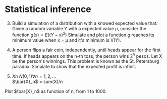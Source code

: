 # Statistical inference

3. Build a simulation  of a distribution with a knowed expected value that: 
Given a random variable Y with a expected value &mu;, consider the function $g(x) = E((Y - x)^2)$
Simulate and plot a function g reaches its minimum value when  x = &mu; and it's minimum is  V(Y).


4. A person flips a fair coin, independently, until heads appear for the first time.
 If heads appears on the n-th toss, the person wins $2^n$ pesos.
 Let X be the person's winnings. This problem is known as the St. Petersburg paradox.
 Simulate to show that the expected profit is infinit.

6. $Xn ~ N(0,1) \forall n = 1,2, \ldots$  
    \$\bar{X}_n\$ =   sum(X)/n 

 Plot  \$\bar{X}_n\$  as function of n, from 1 to 1000. 
